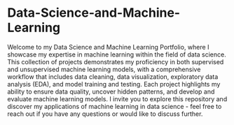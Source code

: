 # Data-Science-and-Machine-Learning
Welcome to my Data Science and Machine Learning Portfolio, where I showcase my expertise in machine learning within the field of data science. This collection of projects demonstrates my proficiency in both supervised and unsupervised machine learning models, with a comprehensive workflow that includes data cleaning, data visualization, exploratory data analysis (EDA), and model training and testing. Each project highlights my ability to ensure data quality, uncover hidden patterns, and develop and evaluate machine learning models. I invite you to explore this repository and discover my applications of machine learning in data science - feel free to reach out if you have any questions or would like to discuss further.
